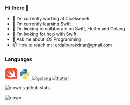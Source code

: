 ### Hi there 👋



- 🔭 I’m currently working at Ciceksepeti
- 🌱 I’m currently learning Swift 
- 👯 I’m looking to collaborate on Swift, Flutter and Golang 
- 🤔 I’m looking for help with Swift
- 💬 Ask me about iOS Programming
- 📫 How to reach me: erdalburakcinar@gmail.com

<h3 align="left">Languages</h3>

<p align="left"> 
 <a href="https://developer.apple.com/swift/" target="_blank"> <img src="https://raw.githubusercontent.com/devicons/devicon/master/icons/swift/swift-original.svg" alt="swift" width="40" height="40"/> </a>
<a href="https://www.python.org" target="_blank"> <img src="https://raw.githubusercontent.com/devicons/devicon/master/icons/python/python-original.svg" alt="python" width="40" height="40"/> </a>
<a href="https://golang.org/" target="_blank"> <img src="https://cdn.icon-icons.com/icons2/2699/PNG/512/golang_gopher_src_logo_icon_168155.png" alt="golang" width="40" height="40"/> </a>
<a href="https://flutter.dev/" target="_blank"> <img src="https://cdn.icon-icons.com/icons2/2108/PNG/512/flutter_icon_130936.png" alt="flutter" width="40" height="40"/> </a>
 


![nowo's github stats](https://github-readme-stats.vercel.app/api?username=nowo&count_private=true&show_icons=true&theme=radical)



<p><img align="center" src="https://github-readme-streak-stats.herokuapp.com/?user=nowo&" alt="nowo" /></p>
